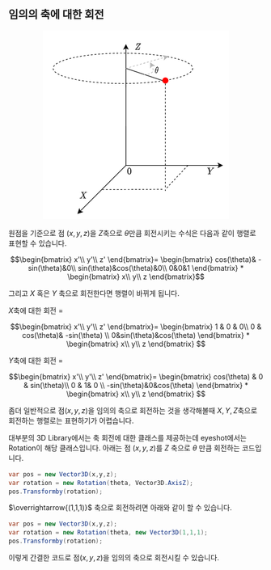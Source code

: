 ## 임의의 축에 대한 회전

<p align="center"> <img src="images/2022-12-24-09-20-18-image.png" title="" alt=""> </p>

원점을 기준으로 점 $(x,y,z)$을 $Z$축으로 $\theta$만큼 회전시키는 수식은 다음과 같이 행렬로 표현할 수 있습니다.

$$\begin{bmatrix}
x'\\
y'\\
z'
\end{bmatrix}=
\begin{bmatrix}
cos(\theta)& -sin(\theta)&0\\
sin(\theta)&cos(\theta)&0\\
0&0&1
\end{bmatrix}
*
\begin{bmatrix}
x\\
y\\
z
\end{bmatrix}$$

그리고 $X$ 혹은 $Y$ 축으로 회전한다면 행렬이 바뀌게 됩니다.

$X$축에 대한 회전 = 

$$\begin{bmatrix}
x'\\
y'\\
z'
\end{bmatrix}=
\begin{bmatrix}
1 & 0 & 0\\
0 & cos(\theta)& -sin(\theta) \\
0&sin(\theta)&cos(\theta)
\end{bmatrix}
*
\begin{bmatrix}
x\\
y\\
z
\end{bmatrix}
$$

$Y$축에 대한 회전 =

$$\begin{bmatrix}
x'\\
y'\\
z'
\end{bmatrix}=
\begin{bmatrix}
cos(\theta) & 0 & sin(\theta)\\
0 & 1& 0 \\
-sin(\theta)&0&cos(\theta)
\end{bmatrix}
*
\begin{bmatrix}
x\\
y\\
z
\end{bmatrix}
$$

좀더 일반적으로 점$(x,y,z)$을 임의의 축으로 회전하는 것을 생각해볼때 $X,Y,Z$축으로 회전하는 행렬로는 표현하기가 어렵습니다.

대부분의 3D Library에서는 축 회전에 대한 클래스를 제공하는데 eyeshot에서는 Rotation이  해당 클래스입니다. 아래는 점 $(x,y,z)$를 $Z$ 축으로 $\theta$ 만큼 회전하는 코드입니다. 

```cs
var pos = new Vector3D(x,y,z);
var rotation = new Rotation(theta, Vector3D.AxisZ);
pos.Transformby(rotation);
```

$\overrightarrow{(1,1,1)}$ 축으로 회전하려면 아래와 같이 할 수 있습니다.

```cs
var pos = new Vector3D(x,y,z);
var rotation = new Rotation(theta, new Vector3D(1,1,1);
pos.Transformby(rotation);
```

이렇게 간결한 코드로 점$(x,y,z)$을 임의의 축으로 회전시킬 수 있습니다.

[^1]: My reference.
[^2]: To add line breaks within a footnote, prefix new lines with 2 spaces.
  This is a second line.
